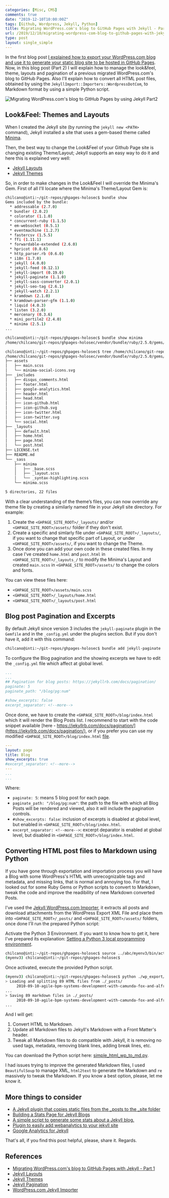 ```yaml
---
categories: [Misc, CMS]
comments: true
date: "2019-12-10T10:00:00Z"
tags: [Github, Wordpress, Jekyll, Python]
title: Migrating WordPress.com's blog to GitHub Pages with Jekyll - Part 2
url: /2019/12/10/migrating-wordpress-com-blog-to-github-pages-with-jekyll-part2
type: post
layout: single_simple
---
```

In the first blog post [I explained how to export your WordPress.com blog and use it to generate your static blog site to be hosted in GitHub Pages](/2019/10/14/migrating-wordpress-com-blog-to-github-pages-with-jekyll-part1 "Migrating WordPress.com's blog to GitHub Pages with Jekyll - Part 1"). Now, in this blog post (Part 2) I will explain how to manage the look&feel, theme, layouts and pagination of a previous migrated WordPress.com's blog to GitHub Pages. 
Also I'll explain how to convert all HTML post files, obtained by using the `JekyllImport::Importers::WordpressDotCom`, to Markdown format by using a simple Python script.

![Migrating WordPress.com's blog to GitHub Pages by using Jekyll Part2](/assets/img/20191210-wp-github-jekyll-python-part2-1.png)

<!--more-->

## Look&Feel: Themes and Layouts

When I created the Jekyll site (by running the `jekyll new <PATH>` command), Jekyll installed a site that uses a gem-based theme called [Minima](https://github.com/jekyll/minima).

Then, the best way to change the Look&Feel of your Github Page site is changing existing Theme/Layout; Jekyll supports an easy way to do it and here this is explained very well: 

* [Jekyll Layouts](https://jekyllrb.com/docs/layouts/)
* [Jekyll Themes](https://jekyllrb.com/docs/themes/)

So, in order to make changes in the Look&Feel I will override the Minima's Gem. First of all I'll locate where the Minima's Theme/Layout Gem is:

```sh
chilcano@inti:~/git-repos/ghpages-holosec$ bundle show
Gems included by the bundle:
  * addressable (2.7.0)
  * bundler (2.0.2)
  * colorator (1.1.0)
  * concurrent-ruby (1.1.5)
  * em-websocket (0.5.1)
  * eventmachine (1.2.7)
  * fastercsv (1.5.5)
  * ffi (1.11.1)
  * forwardable-extended (2.6.0)
  * hpricot (0.8.6)
  * http_parser.rb (0.6.0)
  * i18n (1.7.0)
  * jekyll (4.0.0)
  * jekyll-feed (0.12.1)
  * jekyll-import (0.19.0)
  * jekyll-paginate (1.1.0)
  * jekyll-sass-converter (2.0.1)
  * jekyll-seo-tag (2.6.1)
  * jekyll-watch (2.2.1)
  * kramdown (2.1.0)
  * kramdown-parser-gfm (1.1.0)
  * liquid (4.0.3)
  * listen (3.2.0)
  * mercenary (0.3.6)
  * mini_portile2 (2.4.0)
  * minima (2.5.1)
...

chilcano@inti:~/git-repos/ghpages-holosec$ bundle show minima
/home/chilcano/git-repos/ghpages-holosec/vendor/bundle/ruby/2.5.0/gems/minima-2.5.1

chilcano@inti:~/git-repos/ghpages-holosec$ tree /home/chilcano/git-repos/ghpages-holosec/vendor/bundle/ruby/2.5.0/gems/minima-2.5.1
/home/chilcano/git-repos/ghpages-holosec/vendor/bundle/ruby/2.5.0/gems/minima-2.5.1
├── assets
│   ├── main.scss
│   └── minima-social-icons.svg
├── _includes
│   ├── disqus_comments.html
│   ├── footer.html
│   ├── google-analytics.html
│   ├── header.html
│   ├── head.html
│   ├── icon-github.html
│   ├── icon-github.svg
│   ├── icon-twitter.html
│   ├── icon-twitter.svg
│   └── social.html
├── _layouts
│   ├── default.html
│   ├── home.html
│   ├── page.html
│   └── post.html
├── LICENSE.txt
├── README.md
└── _sass
    ├── minima
    │   ├── _base.scss
    │   ├── _layout.scss
    │   └── _syntax-highlighting.scss
    └── minima.scss

5 directories, 22 files
```


With a clear understanding of the theme’s files, you can now override any theme file by creating a similarly named file in your Jekyll site directory.
For example:

1. Create the `<GHPAGE_SITE_ROOT>/_layouts/` and/or `<GHPAGE_SITE_ROOT>/assets/` folder if they don't exist.
2. Create a specific and simlarly file under `<GHPAGE_SITE_ROOT>/_layouts/`, if you want to change that specific part of Layout, or under `<GHPAGE_SITE_ROOT>/assets/`, if you want to change the Theme.
3. Once done you can add your own code in these created files. In my case I've created `home.html` and `post.html` in `<GHPAGE_SITE_ROOT>/_layouts_/` to modify the Minima's Layout and created `main.scss` in `<GHPAGE_SITE_ROOT>/assets/` to change the colors and fonts.

You can view these files here:

* `<GHPAGE_SITE_ROOT>/assets/main.scss`
* `<GHPAGE_SITE_ROOT>/_layouts/home.html`
* `<GHPAGE_SITE_ROOT>/_layouts/post.html`


## Blog post Pagination and Excerpts

By default Jekyll since version 3 includes the `jekyll-paginate` plugin in the `Gemfile` and in the `_config.yml` under the plugins section.
But if you don't have it, add it with this command:

```sh
chilcano@inti:~/git-repos/ghpages-holosec$ bundle add jekyll-paginate
```

To configure the Blog pagination and the showing excerpts we have to edit the `_config.yml` file which affect at global level.

```yaml
...
...
## Pagination for blog posts: https://jekyllrb.com/docs/pagination/
paginate: 5
paginate_path: "/blog/pg:num"

#show_excerpts: false
excerpt_separator: <!--more-->
```

Once done, we have to create the `<GHPAGE_SITE_ROOT>/blog/index.html` which it will render the Blog Posts list. I recommend to start with the code snippet available [here - https://jekyllrb.com/docs/pagination/](https://jekyllrb.com/docs/pagination/), or if you prefer you can use my modified `<GHPAGE_SITE_ROOT>/blog/index.html` [file](/blog/index.html).

```yaml
---
layout: page
title: Blog
show_excerpts: true
#excerpt_separator: <!--more-->
---
...
...
```

Where:

- `paginate: 5`: means 5 blog post for each page.
- `paginate_path: "/blog/pg:num"`: the path to the file with which all Blog Posts will be rendered and viewed, also it will include the pagination controls.
- `#show_excerpts: false`: inclusion of excerpts is disabled at global level, but enabled in `<GHPAGE_SITE_ROOT>/blog/index.html`.
- `excerpt_separator: <!--more-->`: excerpt deparator is enabled at global level, but disabled in `<GHPAGE_SITE_ROOT>/blog/index.html`.


## Converting HTML post files to Markdown using Python

If you have gone through exportation and importation process you will have a Blog with some WordPress's HTML with unrecognizable tags and metadata, and missing links, that is normal and annoying too. For that, I looked out for some Ruby Gems or Python scripts to convert to Markdown, tweak the code and improve the readibility of new Markdown converted Posts.

I've used the [Jekyll WordPress.com Importer](https://import.jekyllrb.com/docs/wordpressdotcom), it extracts all posts and download attachments from the WordPress Export XML File and place them into `<GHPAGE_SITE_ROOT>/_posts/` and `<GHPAGE_SITE_ROOT>/assets/` folders, once done I'll run the prepared Python script:

Activate the Python 3 Environment. If you want to know how to get it, here I've prepared its explanation: [Setting a Python 3 local programming environment](/2019/12/08/python3-setting-a-local-env "Setting a Python 3 local programming environment").

```sh
chilcano@inti:~/git-repos/ghpages-holosec$ source ../abc/myenv3/bin/activate
(myenv3) chilcano@inti:~/git-repos/ghpages-holosec$ 
```

Once activated, execute the provided Python script.

```sh
(myenv3) chilcano@inti:~/git-repos/ghpages-holosec$ python ./wp_export/simple_html_wp_to_md.py ./_posts/
> Loading and splitting 89 HTML files from ./_posts/
	 2010-09-10-agile-bpm-systems-development-with-camunda-fox-and-alfresco-activiti.html
...
> Saving 89 markdown files in ./_posts/
	 2010-09-10-agile-bpm-systems-development-with-camunda-fox-and-alfresco-activiti.md
...
```

And I will get:

1. Convert HTML to Markdown.
2. Update all Markdown files to Jekyll's Markdown with a Front Matter's header.
3. Tweak all Markdown files to do compatible with Jekyll, it is removing no used tags, metadata, removing blank lines, adding break lines, etc.

You can download the Python script here: [simple_html_wp_to_md.py](/wp_export/simple_html_wp_to_md.py).

I had issues trying to improve the generated Markdown files, I used `BeautifulSoup` to manage XML, `html2text` to generate the Markdown and `re` massively to tweak the Markdown. If you know a best option, please, let me know it.

## More things to consider

- [A Jekyll plugin that copies static files from the _posts to the _site folder](https://nhoizey.github.io/jekyll-postfiles/)
- [Building a Stats Page for Jekyll Blogs](https://www.raymondcamden.com/2018/07/21/building-a-stats-page-for-jekyll-blogs)
- [A simple script to generate some stats about a Jekyll blog.](https://github.com/fluca1978/jekyll-simple-stats)
- [Plugin to easily add webanalytics to your jekyll site](https://github.com/hendrikschneider/jekyll-analytics)
- [Google Analytics for Jekyll](https://desiredpersona.com/google-analytics-jekyll/)


That's all, if you find this post helpful, please, share it.
Regards.

## References

- [Migrating WordPress.com's blog to GitHub Pages with Jekyll - Part 1](/2019/10/14/migrating-wordpress-com-blog-to-github-pages-with-jekyll-part1)
- [Jekyll Layouts](https://jekyllrb.com/docs/layouts/)
- [Jekyll Themes](https://jekyllrb.com/docs/themes/)
- [Jekyll Pagination](https://jekyllrb.com/docs/pagination/)
- [WordPress.com Jekyll Importer](https://import.jekyllrb.com/docs/wordpressdotcom/)

